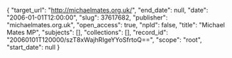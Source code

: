 {
  "target_url": "http://michaelmates.org.uk/", 
  "end_date": null, 
  "date": "2006-01-01T12:00:00", 
  "slug": 37617682, 
  "publisher": "michaelmates.org.uk", 
  "open_access": true, 
  "npld": false, 
  "title": "Michael Mates MP", 
  "subjects": [], 
  "collections": [], 
  "record_id": "20060101T120000/szT8xWajhRIgeYYoSfrtoQ==", 
  "scope": "root", 
  "start_date": null
}

